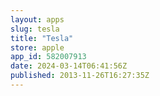 ```yaml
---
layout: apps
slug: tesla
title: "Tesla"
store: apple
app_id: 582007913
date: 2024-03-14T06:41:56Z
published: 2013-11-26T16:27:35Z
---
```

